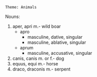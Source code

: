     Theme: Animals

Nouns:

1. aper, apri m.- wild boar
    - apro
        - masculine, dative, singular 
        - masculine, ablative, singular
    - aprum
        - masculine, accusative, singular 
1. canis, canis m. or f.- dog
1. equus, equi m.- horse
1. draco, draconis m.- serpent
